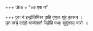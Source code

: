 +++
title = "०७ एवा न"

+++
ए॒वा न॑ इन्द्रो॒तिभि॑रव पा॒हि गृ॑ण॒तः शू॑र का॒रून् ।  
उ॒त त्वचं॒ दद॑तो॒ वाज॑सातौ पिप्री॒हि मध्वः॒ सुषु॑तस्य॒ चारोः॑ ॥